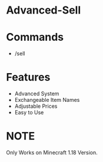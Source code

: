 # Advanced-Sell

# Commands
- /sell

# Features
- Advanced System
- Exchangeable Item Names
- Adjustable Prices
- Easy to Use

# NOTE
Only Works on Minecraft 1.18 Version.
